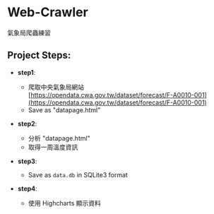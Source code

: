 # Web-Crawler
氣象局爬蟲練習

## Project Steps:

- **step1**:  
  - 爬取中央氣象局網站 [https://opendata.cwa.gov.tw/dataset/forecast/F-A0010-001](https://opendata.cwa.gov.tw/dataset/forecast/F-A0010-001)
  - Save as "datapage.html"

- **step2**:  
  - 分析 "datapage.html"
  - 取得一周溫度資訊

- **step3**:  
  - Save as `data.db` in SQLite3 format

- **step4**:  
  - 使用 Highcharts 顯示資料

